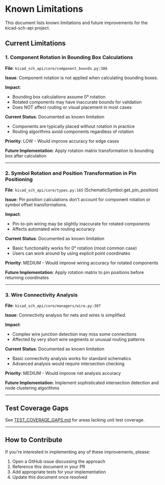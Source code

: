 # Known Limitations

This document lists known limitations and future improvements for the kicad-sch-api project.

## Current Limitations

### 1. Component Rotation in Bounding Box Calculations

**File**: `kicad_sch_api/core/component_bounds.py:386`

**Issue**: Component rotation is not applied when calculating bounding boxes.

**Impact**:
- Bounding box calculations assume 0° rotation
- Rotated components may have inaccurate bounds for validation
- Does NOT affect routing or visual placement in most cases

**Current Status**: Documented as known limitation
- Components are typically placed without rotation in practice
- Routing algorithms avoid components regardless of rotation

**Priority**: LOW - Would improve accuracy for edge cases

**Future Implementation**: Apply rotation matrix transformation to bounding box after calculation

---

### 2. Symbol Rotation and Position Transformation in Pin Positioning

**File**: `kicad_sch_api/core/types.py:165` (SchematicSymbol.get_pin_position)

**Issue**: Pin position calculations don't account for component rotation or symbol offset transformations.

**Impact**:
- Pin-to-pin wiring may be slightly inaccurate for rotated components
- Affects automated wire routing accuracy

**Current Status**: Documented as known limitation
- Basic functionality works for 0° rotation (most common case)
- Users can work around by using explicit point coordinates

**Priority**: MEDIUM - Would improve wiring accuracy for rotated components

**Future Implementation**: Apply rotation matrix to pin positions before returning coordinates

---

### 3. Wire Connectivity Analysis

**File**: `kicad_sch_api/core/managers/wire.py:307`

**Issue**: Connectivity analysis for nets and wires is simplified.

**Impact**:
- Complex wire junction detection may miss some connections
- Affected by very short wire segments or unusual routing patterns

**Current Status**: Documented as known limitation
- Basic connectivity analysis works for standard schematics
- Advanced analysis would require intersection checking

**Priority**: MEDIUM - Would improve net analysis accuracy

**Future Implementation**: Implement sophisticated intersection detection and node clustering algorithms

---

## Test Coverage Gaps

See [TEST_COVERAGE_GAPS.md](TEST_COVERAGE_GAPS.md) for areas lacking unit test coverage.

---

## How to Contribute

If you're interested in implementing any of these improvements, please:
1. Open a GitHub issue discussing the approach
2. Reference this document in your PR
3. Add appropriate tests for your implementation
4. Update this document once resolved
